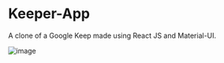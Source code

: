# Keeper-App
A clone of a Google Keep made using React JS and Material-UI.

![image](https://user-images.githubusercontent.com/83766837/198825837-697eef3d-e1ee-482c-9374-e511136d5192.png)

